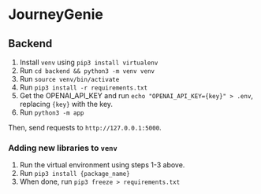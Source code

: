 # JourneyGenie

## Backend
1. Install `venv` using `pip3 install virtualenv`
2. Run `cd backend && python3 -m venv venv`
3. Run `source venv/bin/activate`
4. Run `pip3 install -r requirements.txt`
5. Get the OPENAI_API_KEY and run `echo "OPENAI_API_KEY={key}" > .env`, replacing `{key}` with the key.
6. Run `python3 -m app`

Then, send requests to `http://127.0.0.1:5000`.

### Adding new libraries to `venv`
1. Run the virtual environment using steps 1-3 above.
2. Run `pip3 install {package_name}`
3. When done, run `pip3 freeze > requirements.txt` 